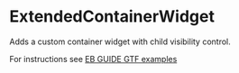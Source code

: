 ﻿# ExtendedContainerWidget

Adds a custom container widget with child visibility control.

For instructions see [EB GUIDE GTF examples](../../Readme.md)
